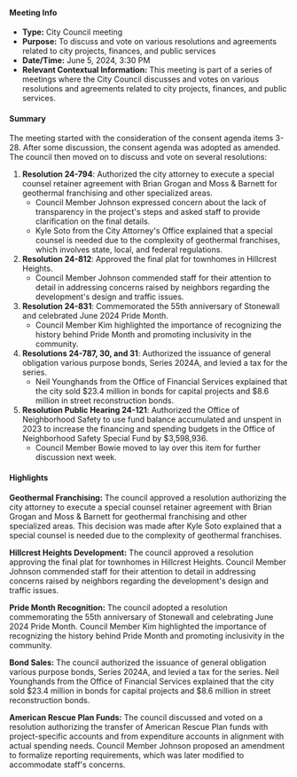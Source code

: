 ---
---

#### Meeting Info
* **Type:** City Council meeting
* **Purpose:** To discuss and vote on various resolutions and agreements related to city projects, finances, and public services
* **Date/Time:** June 5, 2024, 3:30 PM
* **Relevant Contextual Information:** This meeting is part of a series of meetings where the City Council discusses and votes on various resolutions and agreements related to city projects, finances, and public services.

#### Summary

The meeting started with the consideration of the consent agenda items 3-28. After some discussion, the consent agenda was adopted as amended. The council then moved on to discuss and vote on several resolutions:

1. **Resolution 24-794**: Authorized the city attorney to execute a special counsel retainer agreement with Brian Grogan and Moss & Barnett for geothermal franchising and other specialized areas.
	* Council Member Johnson expressed concern about the lack of transparency in the project's steps and asked staff to provide clarification on the final details.
	* Kyle Soto from the City Attorney's Office explained that a special counsel is needed due to the complexity of geothermal franchises, which involves state, local, and federal regulations.
2. **Resolution 24-812**: Approved the final plat for townhomes in Hillcrest Heights.
	* Council Member Johnson commended staff for their attention to detail in addressing concerns raised by neighbors regarding the development's design and traffic issues.
3. **Resolution 24-831**: Commemorated the 55th anniversary of Stonewall and celebrated June 2024 Pride Month.
	* Council Member Kim highlighted the importance of recognizing the history behind Pride Month and promoting inclusivity in the community.
4. **Resolutions 24-787, 30, and 31**: Authorized the issuance of general obligation various purpose bonds, Series 2024A, and levied a tax for the series.
	* Neil Younghands from the Office of Financial Services explained that the city sold $23.4 million in bonds for capital projects and $8.6 million in street reconstruction bonds.
5. **Resolution Public Hearing 24-121**: Authorized the Office of Neighborhood Safety to use fund balance accumulated and unspent in 2023 to increase the financing and spending budgets in the Office of Neighborhood Safety Special Fund by $3,598,936.
	* Council Member Bowie moved to lay over this item for further discussion next week.

#### Highlights

**Geothermal Franchising:** The council approved a resolution authorizing the city attorney to execute a special counsel retainer agreement with Brian Grogan and Moss & Barnett for geothermal franchising and other specialized areas. This decision was made after Kyle Soto explained that a special counsel is needed due to the complexity of geothermal franchises.

**Hillcrest Heights Development:** The council approved a resolution approving the final plat for townhomes in Hillcrest Heights. Council Member Johnson commended staff for their attention to detail in addressing concerns raised by neighbors regarding the development's design and traffic issues.

**Pride Month Recognition:** The council adopted a resolution commemorating the 55th anniversary of Stonewall and celebrating June 2024 Pride Month. Council Member Kim highlighted the importance of recognizing the history behind Pride Month and promoting inclusivity in the community.

**Bond Sales:** The council authorized the issuance of general obligation various purpose bonds, Series 2024A, and levied a tax for the series. Neil Younghands from the Office of Financial Services explained that the city sold $23.4 million in bonds for capital projects and $8.6 million in street reconstruction bonds.

**American Rescue Plan Funds:** The council discussed and voted on a resolution authorizing the transfer of American Rescue Plan funds with project-specific accounts and from expenditure accounts in alignment with actual spending needs. Council Member Johnson proposed an amendment to formalize reporting requirements, which was later modified to accommodate staff's concerns.

